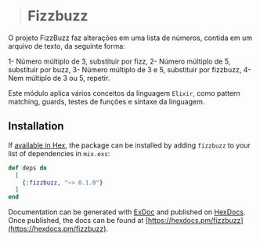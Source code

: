 > # Fizzbuzz

O projeto FizzBuzz faz alterações em uma lista de números, contida em um arquivo de texto, da seguinte forma:

 1- Número múltiplo de 3, substituir por fizz,
 2- Número múltiplo de 5, substituir por buzz,
 3- Número múltiplo de 3 e 5, substituir por fizzbuzz,
 4- Nem múltiplo de 3 ou 5, repetir.


Este módulo aplica vários conceitos da linguagem ```Elixir```, como pattern matching, guards, testes de funções e sintaxe da linguagem.

## Installation

If [available in Hex](https://hex.pm/docs/publish), the package can be installed
by adding `fizzbuzz` to your list of dependencies in `mix.exs`:

```elixir
def deps do
  [
    {:fizzbuzz, "~> 0.1.0"}
  ]
end
```

Documentation can be generated with [ExDoc](https://github.com/elixir-lang/ex_doc)
and published on [HexDocs](https://hexdocs.pm). Once published, the docs can
be found at [https://hexdocs.pm/fizzbuzz](https://hexdocs.pm/fizzbuzz).

